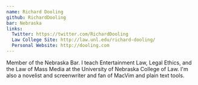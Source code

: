 ```yaml
---
name: Richard Dooling
github: RichardDooling
bar: Nebraska
links:
  Twitter: https://twitter.com/RichardDooling
  Law College Site: http://law.unl.edu/richard-dooling/
  Personal Website: http://dooling.com
---
```


Member of the Nebraska Bar. I teach Entertainment Law, Legal Ethics, and the Law of Mass Media at the University of Nebraska College of Law. I'm also a novelist and screenwriter and fan of MacVim and plain text tools.